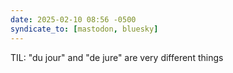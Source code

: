 ```yaml
---
date: 2025-02-10 08:56 -0500
syndicate_to: [mastodon, bluesky]
---
```


TIL: "du jour" and "de jure" are very different things
